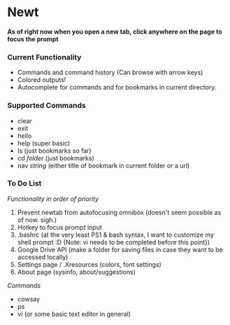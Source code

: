# Newt

**As of right now when you open a new tab, click anywhere on the page to focus the prompt**


### Current Functionality
- Commands and command history (Can browse with arrow keys)
- Colored outputs!
- Autocomplete for commands and for bookmarks in current directory.

### Supported Commands
- clear
- exit
- hello
- help  (super basic)
- ls    (just bookmarks so far)
- cd _folder_   (just bookmarks)
- nav _string_ (either title of bookmark in current folder or a url)

### To Do List

_Functionality in order of priority_

1. Prevent newtab from autofocusing omnibox (doesn't seem possible as of now. sigh.)
2. Hotkey to focus prompt input
3. .bashrc (at the very least PS1 & bash syntax, I want to customize my shell prompt :D {Note: vi needs to be completed before this point})
4. Google Drive API (make a folder for saving files in case they want to be accessed locally)
5. Settings page / .Xresources (colors, font settings)  
6. About page (sysinfo, about/suggestions)

_Commands_  

- cowsay
- ps
- vi (or some basic text editor in general)
